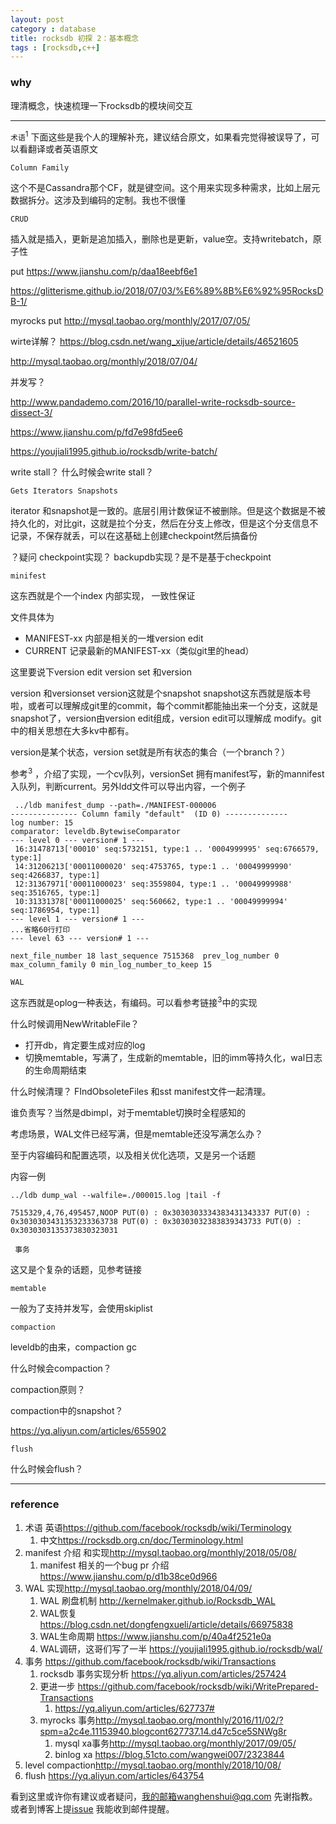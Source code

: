 ```yaml
---
layout: post
category : database
title: rocksdb 初探 2：基本概念
tags : [rocksdb,c++]
---
```

  

### why

理清概念，快速梳理一下rocksdb的模块间交互

---

`术语`<sup>1</sup> 下面这些是我个人的理解补充，建议结合原文，如果看完觉得被误导了，可以看翻译或者英语原文

`Column Family` 

这个不是Cassandra那个CF，就是键空间。这个用来实现多种需求，比如上层元数据拆分。这涉及到编码的定制。我也不很懂

`CRUD`

插入就是插入，更新是追加插入，删除也是更新，value空。支持writebatch，原子性

put <https://www.jianshu.com/p/daa18eebf6e1>

<https://glitterisme.github.io/2018/07/03/%E6%89%8B%E6%92%95RocksDB-1/>

myrocks put <http://mysql.taobao.org/monthly/2017/07/05/>

wirte详解？ <https://blog.csdn.net/wang_xijue/article/details/46521605>

<http://mysql.taobao.org/monthly/2018/07/04/>

并发写？

<http://www.pandademo.com/2016/10/parallel-write-rocksdb-source-dissect-3/>

<https://www.jianshu.com/p/fd7e98fd5ee6>

<https://youjiali1995.github.io/rocksdb/write-batch/>

write stall？ 什么时候会write stall？

`Gets Iterators Snapshots `

iterator 和snapshot是一致的。底层引用计数保证不被删除。但是这个数据是不被持久化的，对比git，这就是拉个分支，然后在分支上修改，但是这个分支信息不记录，不保存就丢，可以在这基础上创建checkpoint然后搞备份

？疑问 checkpoint实现？ backupdb实现？是不是基于checkpoint

`minifest`

这东西就是个一个index 内部实现， 一致性保证

文件具体为

- MANIFEST-xx 内部是相关的一堆version edit
- CURRENT 记录最新的MANIFEST-xx（类似git里的head）

这里要说下version edit version set 和version

version 和versionset version这就是个snapshot snapshot这东西就是版本号啦，或者可以理解成git里的commit，每个commit都能抽出来一个分支，这就是snapshot了，version由version edit组成，version edit可以理解成 modify。git中的相关思想在大多kv中都有。

version是某个状态，version set就是所有状态的集合（一个branch？）

 参考<sup>3</sup> ，介绍了实现，一个cv队列，versionSet 拥有manifest写，新的mannifest入队列，判断current。另外ldd文件可以导出内容，一个例子

```shell
 ../ldb manifest_dump --path=./MANIFEST-000006
--------------- Column family "default"  (ID 0) --------------
log number: 15
comparator: leveldb.BytewiseComparator
--- level 0 --- version# 1 ---
 16:31478713['00010' seq:5732151, type:1 .. '0004999995' seq:6766579, type:1]
 14:31206213['00011000020' seq:4753765, type:1 .. '00049999990' seq:4266837, type:1]
 12:31367971['00011000023' seq:3559804, type:1 .. '00049999988' seq:3516765, type:1]
 10:31331378['00011000025' seq:560662, type:1 .. '00049999994' seq:1786954, type:1]
--- level 1 --- version# 1 ---
...省略60行打印
--- level 63 --- version# 1 ---

next_file_number 18 last_sequence 7515368  prev_log_number 0 max_column_family 0 min_log_number_to_keep 15
```



`WAL`

这东西就是oplog一种表达，有编码。可以看参考链接<sup>3</sup>中的实现

什么时候调用NewWritableFile？

- 打开db，肯定要生成对应的log
- 切换memtable，写满了，生成新的memtable，旧的imm等持久化，wal日志的生命周期结束

什么时候清理？ FIndObsoleteFiles 和sst manifest文件一起清理。

谁负责写？当然是dbimpl，对于memtable切换时全程感知的

考虑场景，WAL文件已经写满，但是memtable还没写满怎么办？

至于内容编码和配置选项，以及相关优化选项，又是另一个话题

内容一例

```shell
../ldb dump_wal --walfile=./000015.log |tail -f

7515329,4,76,495457,NOOP PUT(0) : 0x3030303334383431343337 PUT(0) : 0x3030303431353233363738 PUT(0) : 0x30303032383839343733 PUT(0) : 0x3030303135373830323031
```



` 事务`

这又是个复杂的话题，见参考链接

`memtable`

一般为了支持并发写，会使用skiplist 

 `compaction`

leveldb的由来，compaction gc

什么时候会compaction？

compaction原则？

compaction中的snapshot？



<https://yq.aliyun.com/articles/655902>

`flush`

什么时候会flush？







---

### reference

1. 术语 英语<https://github.com/facebook/rocksdb/wiki/Terminology>
   1. 中文<https://rocksdb.org.cn/doc/Terminology.html>
2. manifest 介绍 和实现<http://mysql.taobao.org/monthly/2018/05/08/>
   1. manifest 相关的一个bug pr 介绍<https://www.jianshu.com/p/d1b38ce0d966>
3. WAL 实现<http://mysql.taobao.org/monthly/2018/04/09/>
   1. WAL 刷盘机制 <http://kernelmaker.github.io/Rocksdb_WAL>
   2. WAL恢复 https://blog.csdn.net/dongfengxueli/article/details/66975838
   3. WAL生命周期 <https://www.jianshu.com/p/40a4f2521e0a>
   4. WAL调研，这哥们写了一半 <https://youjiali1995.github.io/rocksdb/wal/>
4. 事务 <https://github.com/facebook/rocksdb/wiki/Transactions>
   1. rocksdb 事务实现分析 <https://yq.aliyun.com/articles/257424>
   2. 更进一步 <https://github.com/facebook/rocksdb/wiki/WritePrepared-Transactions>
      1. <https://yq.aliyun.com/articles/627737#>
   3. myrocks 事务<http://mysql.taobao.org/monthly/2016/11/02/?spm=a2c4e.11153940.blogcont627737.14.d47c5ce5SNWg8r>
      1. mysql xa事务<http://mysql.taobao.org/monthly/2017/09/05/>
      2. binlog xa <https://blog.51cto.com/wangwei007/2323844>
5. level compaction<http://mysql.taobao.org/monthly/2018/10/08/>
6. flush <https://yq.aliyun.com/articles/643754>



看到这里或许你有建议或者疑问，我的邮箱wanghenshui@qq.com 先谢指教。或者到博客上提[issue](https://github.com/wanghenshui/wanghenshui.github.io/issues/new) 我能收到邮件提醒。